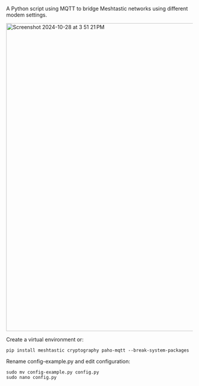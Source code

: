 A Python script using MQTT to bridge Meshtastic networks using different modem settings.

<img width="831" alt="Screenshot 2024-10-28 at 3 51 21 PM" src="https://github.com/user-attachments/assets/0c269d65-3b17-4aa8-b159-08e404bca69f">

Create a virtual environment or:
```
pip install meshtastic cryptography paho-mqtt --break-system-packages
```

Rename config-example.py and edit configuration:
```
sudo mv config-example.py config.py
sudo nano config.py
```
